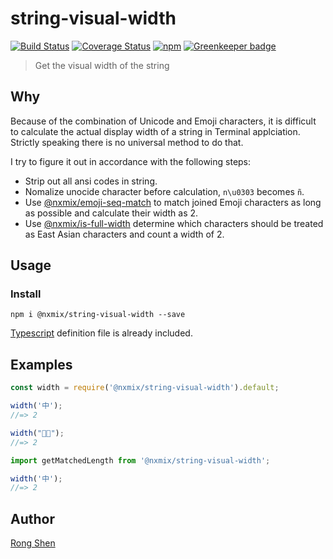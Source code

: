 # string-visual-width

[![Build Status](https://travis-ci.org/NXMIX/string-visual-width.svg?branch=master)](https://travis-ci.org/NXMIX/string-visual-width)
[![Coverage Status](https://coveralls.io/repos/github/NXMIX/string-visual-width/badge.svg)](https://coveralls.io/github/NXMIX/string-visual-width)
[![npm](https://img.shields.io/npm/v/string-visual-width.svg?maxAge=1000)](https://www.npmjs.com/package/@nxmix/string-visual-width/) [![Greenkeeper badge](https://badges.greenkeeper.io/NXMIX/string-visual-width.svg)](https://greenkeeper.io/)

> Get the visual width of the string 

## Why

Because of the combination of Unicode and Emoji characters, it is difficult to calculate the actual display width of a string in Terminal applciation. Strictly speaking there is no universal method to do that.

I try to figure it out in accordance with the following steps:
* Strip out all ansi codes in string.
* Nomalize unocide character before calculation, `n\u0303` becomes `ñ`.
* Use [@nxmix/emoji-seq-match](https://github.com/NXMIX/emoji-seq-match.git) to match joined Emoji characters as long as possible and calculate their width as 2.
* Use [@nxmix/is-full-width](https://github.com/NXMIX/is-full-width.git) determine which characters should be treated as East Asian characters and count a width of 2.

## Usage

### Install

`npm i @nxmix/string-visual-width --save`

[Typescript](https://www.typescriptlang.org) definition file is already included.

## Examples

```js
const width = require('@nxmix/string-visual-width').default;

width('中');
//=> 2

width("👩‍👦");
//=> 2
```

```ts
import getMatchedLength from '@nxmix/string-visual-width';

width('中');
//=> 2
```

## Author
[Rong Shen](https://github/jacobbubu)
